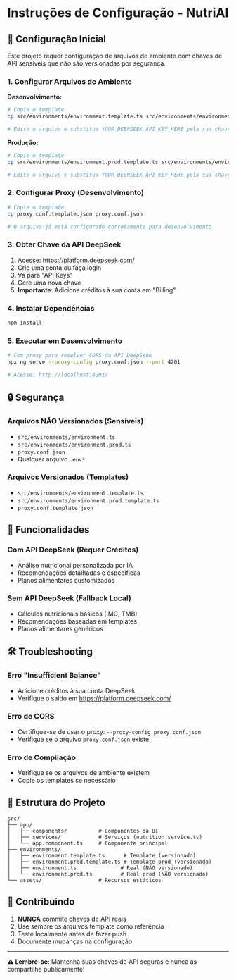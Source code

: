 # Instruções de Configuração - NutriAI

## 🔧 Configuração Inicial

Este projeto requer configuração de arquivos de ambiente com chaves de API sensíveis que não são versionadas por segurança.

### 1. Configurar Arquivos de Ambiente

**Desenvolvimento:**
```bash
# Copie o template
cp src/environments/environment.template.ts src/environments/environment.ts

# Edite o arquivo e substitua YOUR_DEEPSEEK_API_KEY_HERE pela sua chave real
```

**Produção:**
```bash
# Copie o template
cp src/environments/environment.prod.template.ts src/environments/environment.prod.ts

# Edite o arquivo e substitua YOUR_DEEPSEEK_API_KEY_HERE pela sua chave real
```

### 2. Configurar Proxy (Desenvolvimento)

```bash
# Copie o template
cp proxy.conf.template.json proxy.conf.json

# O arquivo já está configurado corretamente para desenvolvimento
```

### 3. Obter Chave da API DeepSeek

1. Acesse: https://platform.deepseek.com/
2. Crie uma conta ou faça login
3. Vá para "API Keys"
4. Gere uma nova chave
5. **Importante**: Adicione créditos à sua conta em "Billing"

### 4. Instalar Dependências

```bash
npm install
```

### 5. Executar em Desenvolvimento

```bash
# Com proxy para resolver CORS da API DeepSeek
npx ng serve --proxy-config proxy.conf.json --port 4201

# Acesse: http://localhost:4201/
```

## 🔒 Segurança

### Arquivos NÃO Versionados (Sensíveis)
- `src/environments/environment.ts`
- `src/environments/environment.prod.ts`
- `proxy.conf.json`
- Qualquer arquivo `.env*`

### Arquivos Versionados (Templates)
- `src/environments/environment.template.ts`
- `src/environments/environment.prod.template.ts`
- `proxy.conf.template.json`

## 🚀 Funcionalidades

### Com API DeepSeek (Requer Créditos)
- Análise nutricional personalizada por IA
- Recomendações detalhadas e específicas
- Planos alimentares customizados

### Sem API DeepSeek (Fallback Local)
- Cálculos nutricionais básicos (IMC, TMB)
- Recomendações baseadas em templates
- Planos alimentares genéricos

## 🛠️ Troubleshooting

### Erro "Insufficient Balance"
- Adicione créditos à sua conta DeepSeek
- Verifique o saldo em https://platform.deepseek.com/

### Erro de CORS
- Certifique-se de usar o proxy: `--proxy-config proxy.conf.json`
- Verifique se o arquivo `proxy.conf.json` existe

### Erro de Compilação
- Verifique se os arquivos de ambiente existem
- Copie os templates se necessário

## 📁 Estrutura do Projeto

```
src/
├── app/
│   ├── components/          # Componentes da UI
│   ├── services/            # Serviços (nutrition.service.ts)
│   └── app.component.ts     # Componente principal
├── environments/
│   ├── environment.template.ts      # Template (versionado)
│   ├── environment.prod.template.ts # Template prod (versionado)
│   ├── environment.ts              # Real (NÃO versionado)
│   └── environment.prod.ts         # Real prod (NÃO versionado)
└── assets/                  # Recursos estáticos
```

## 🤝 Contribuindo

1. **NUNCA** commite chaves de API reais
2. Use sempre os arquivos template como referência
3. Teste localmente antes de fazer push
4. Documente mudanças na configuração

---

**⚠️ Lembre-se**: Mantenha suas chaves de API seguras e nunca as compartilhe publicamente!